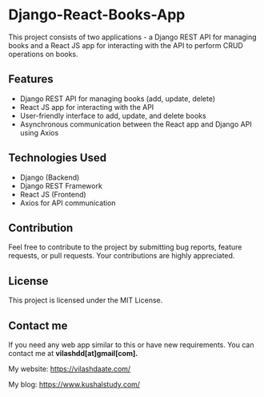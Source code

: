 # Django-React-Books-App

This project consists of two applications - a Django REST API for managing books and a React JS app for interacting with the API to perform CRUD operations on books.

## Features

- Django REST API for managing books (add, update, delete)
- React JS app for interacting with the API
- User-friendly interface to add, update, and delete books
- Asynchronous communication between the React app and Django API using Axios

## Technologies Used

- Django (Backend)
- Django REST Framework
- React JS (Frontend)
- Axios for API communication

## Contribution
Feel free to contribute to the project by submitting bug reports, feature requests, or pull requests. Your contributions are highly appreciated.

## License
This project is licensed under the MIT License.

## Contact me
If you need any web app similar to this or have new requirements. You can contact me at **vilashdd[at]gmail[com].**

My website: https://vilashdaate.com/

My blog: https://www.kushalstudy.com/
